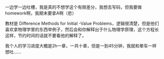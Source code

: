 一边学一边吐槽，我是真的不想学这个有限差分，我想去写码，但我要做homework啊，我期末要拿A啊（悲）

教材是 Difference Methods for Initial -Value Problems，逻辑很清楚，但是他们喜欢拿物理学里的东西举例子，然后会和你解释出于什么物理学原理，这个方程长这样，节约时间的话就不要看他的解释了。

我个人的学习进度大概是2h一章，一共十章，但是一到45分钟，我就和晕车一样想吐......
